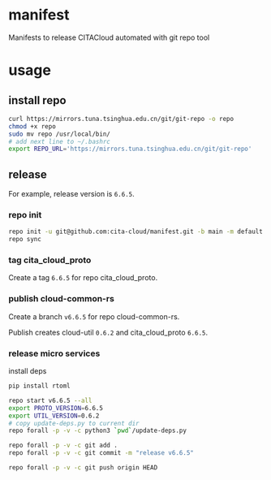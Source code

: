 # manifest
Manifests to release CITACloud automated with git repo tool

# usage

## install repo
```bash
curl https://mirrors.tuna.tsinghua.edu.cn/git/git-repo -o repo
chmod +x repo
sudo mv repo /usr/local/bin/
# add next line to ~/.bashrc
export REPO_URL='https://mirrors.tuna.tsinghua.edu.cn/git/git-repo'
```

## release
For example, release version is `6.6.5`.

### repo init
```bash
repo init -u git@github.com:cita-cloud/manifest.git -b main -m default.xml
repo sync
```

### tag cita_cloud_proto
Create a tag `6.6.5` for repo cita_cloud_proto.

### publish cloud-common-rs

Create a branch `v6.6.5` for repo cloud-common-rs.

Publish creates cloud-util `0.6.2` and cita_cloud_proto `6.6.5`.

### release micro services

install deps

```bash
pip install rtoml
```

```bash
repo start v6.6.5 --all
export PROTO_VERSION=6.6.5
export UTIL_VERSION=0.6.2
# copy update-deps.py to current dir
repo forall -p -v -c python3 `pwd`/update-deps.py

repo forall -p -v -c git add .
repo forall -p -v -c git commit -m "release v6.6.5"

repo forall -p -v -c git push origin HEAD
```


